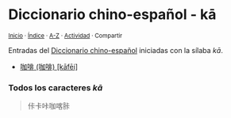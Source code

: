 # Diccionario chino-español - kā
<sup>[Inicio](https://github.com/jucardus/jucardus.github.io/repo/blob/main/readme.md) · [Índice](https://github.com/jucardus/jucardus.github.io/repo/blob/main/indices/chino-espanol.md) · [A-Z](https://github.com/jucardus/jucardus.github.io/repo/blob/main/indices/alfabetico.md) · [Actividad](https://github.com/jucardus/jucardus.github.io/repo/blob/main/indices/actividad.md) · Compartir</sup>

Entradas del [Diccionario chino-español](https://github.com/jucardus/jucardus.github.io/repo/blob/main/indices/chino-espanol.md) iniciadas con la sílaba _kā_.

* [咖啡 (咖啡) [kāfēi]](https://github.com/jucardus/jucardus.github.io/repo/blob/main/contenido/25/04/27/ka1-fei1.md)

### Todos los caracteres _kā_

> 佧卡咔咖喀胩
